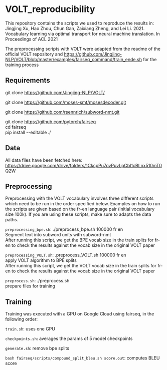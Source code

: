 # VOLT_reproducibility
This repository contains the scripts we used to reproduce the results in: Jingjing Xu, Hao Zhou, Chun Gan, Zaixiang Zheng, and Lei Li. 2021. Vocabulary learning via optimal transport for neural machine translation. In Proceedings of ACL 2021

The preprocessing scripts with VOLT were adapted from the readme of the official VOLT repository and https://github.com/Jingjing-NLP/VOLT/blob/master/examples/fairseq_command/train_ende.sh for the training process

## Requirements

git clone https://github.com/Jingjing-NLP/VOLT/

git clone https://github.com/moses-smt/mosesdecoder.git

git clone https://github.com/rsennrich/subword-nmt.git

git clone https://github.com/pytorch/fairseq \
cd fairseq \
pip install --editable ./

## Data

All data files have been fetched here: https://drive.google.com/drive/folders/1CkcpPu7ovPuvLpCbl1cBLnx510mT0Q2W

## Preprocessing
Preprocessing with the VOLT vocabulary involves three different scripts which need to be run in the order specified below. Examples on how to run the scripts are given based on the fr-en language pair (initial vocabulary size 100k). If you are using these scripts, make sure to adapts the data paths.

```preprocessing_bpe.sh```: ./preprocess_bpe.sh 100000 fr en \
Segment text into subword units with subword-nmt \
After running this script, we get the BPE vocab size in the train splits for fr-en to check the results against the vocab size in the original VOLT paper

```preprocessing_VOLT.sh```: .preprocess_VOLT.sh 100000 fr en \
apply VOLT algorithm to BPE splits \
After running this script, we get the VOLT vocab size in the train splits for fr-en to check the results against the vocab size in the original VOLT paper

```preprocess.sh```: ./preprocess.sh \
prepare files for training


## Training
Training was executed with a GPU on Google Cloud using fairseq, in the following order:

```train.sh```: uses one GPU 

```checkpoints.sh```: averages the params of 5 model checkpoints

```generate.sh```: remove bpe splits

```bash fairseq/scripts/compound_split_bleu.sh score.out```: computes BLEU score

